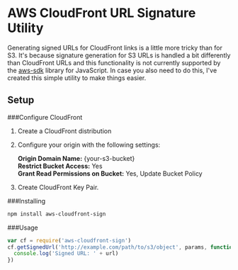 AWS CloudFront URL Signature Utility
===================

Generating signed URLs for CloudFront links is a little more tricky than for S3. It's because signature generation for S3 URLs is handled a bit differently than CloudFront URLs and this functionality is not currently supported by the [aws-sdk](https://github.com/aws/aws-sdk-js) library for JavaScript. In case you also need to do this, I've created this simple utility to make things easier.

## Setup
###Configure CloudFront
1. Create a CloudFront distribution
2. Configure your origin with the following settings:

   **Origin Domain Name:** {your-s3-bucket}  
   **Restrict Bucket Access:** Yes  
   **Grant Read Permissions on Bucket:** Yes, Update Bucket Policy  
3. Create CloudFront Key Pair.

###Installing
```sh
npm install aws-cloudfront-sign
```

###Usage
```javascript
var cf = require('aws-cloudfront-sign')
cf.getSignedUrl('http://example.com/path/to/s3/object', params, function(err, url) {
  console.log('Signed URL: ' + url)
})
```


